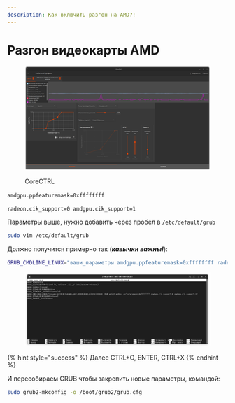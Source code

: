 ```yaml
---
description: Как включить разгон на AMD?!
---
```


# Разгон видеокарты AMD

<figure><img src="../../../.gitbook/assets/Снимок экрана от 2022-10-29 13-41-07.png" alt=""><figcaption><p>CoreCTRL</p></figcaption></figure>

`amdgpu.ppfeaturemask=0xffffffff`

`radeon.cik_support=0 amdgpu.cik_support=1`

Параметры выше, нужно добавить через пробел в `/etc/default/grub`

```bash
sudo vim /etc/default/grub
```

Должно получится примерно так (_**кавычки важны!**_):

```bash
GRUB_CMDLINE_LINUX="ваши_параметры amdgpu.ppfeaturemask=0xffffffff radeon.cik_support=0 amdgpu.cik_support=1"
```

<figure><img src="../../../.gitbook/assets/coO6sAeE_0Y.jpg" alt=""><figcaption></figcaption></figure>

{% hint style="success" %}
Далее CTRL+O, ENTER, CTRL+X
{% endhint %}

И пересобираем GRUB чтобы закрепить новые параметры, командой:

```bash
sudo grub2-mkconfig -o /boot/grub2/grub.cfg
```
